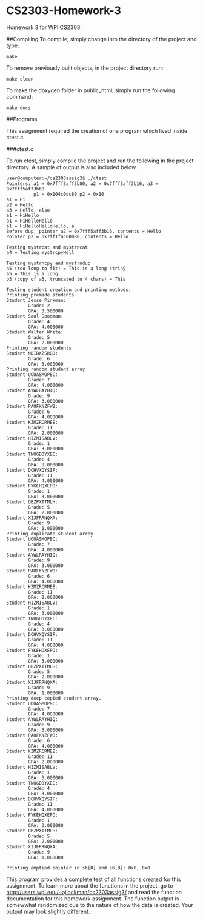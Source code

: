 # CS2303-Homework-3
Homework 3 for WPI CS2303.

##Compiling
To compile, simply change into the directory of the project and type:

    make

To remove previously built objects, in the project directory run:

    make clean

To make the doxygen folder in public_html, simply run the following command:

    make docs

##Programs

This assignment required the creation of one program which lived inside ctest.c.

###ctest.c

To run ctest, simply compile the project and run the following in the project directory. A sample of output is also included below.

    user@computer:~/cs2303assig3$ ./ctest
    Pointers: a1 = 0x7fff5aff3b80, a2 = 0x7fff5aff3b16, a3 = 0x7fff5aff3b60
              p1 = 0x104c0dc80 p2 = 0x10
    a1 = Hi
    a2 = Hello
    a3 = Hello, also
    a1 = HiHello
    a1 = HiHelloHello
    a1 = HiHelloHelloHello, a
    Before dup, pointer a2 = 0x7fff5aff3b16, contents = Hello
    Pointer p2 = 0x7ff1fac00080, contents = Hello
    
    Testing mystrcat and mystrncat
    a4 = Testing mystrcpyHell
    
    Testing mystrncpy and mystrndup
    a5 (too long to fit) = This is a long strinÿ
    a5 = This is a long
    p3 (copy of a5, truncated to 4 chars) = This
    
    Testing student creation and printing methods.
    Printing premade students
    Student Jesse Pinkman:
            Grade: 2
            GPA: 3.500000
    Student Saul Goodman:
            Grade: 4
            GPA: 4.000000
    Student Walter White:
            Grade: 5
            GPA: 2.000000
    Printing random students
    Student NDIBXZSRGD:
            Grade: 6
            GPA: 3.000000
    Printing random student array
    Student UOUASMOPBC:
            Grade: 7
            GPA: 4.000000
    Student AYWLRAYHIQ:
            Grade: 9
            GPA: 3.000000
    Student PAOFKNZFWB:
            Grade: 6
            GPA: 4.000000
    Student KZMZRCRMEE:
            Grade: 11
            GPA: 2.000000
    Student HIZMISABLV:
            Grade: 1
            GPA: 3.000000
    Student TNUGDDYXEC:
            Grade: 4
            GPA: 3.000000
    Student DCHVXQYSIF:
            Grade: 11
            GPA: 4.000000
    Student FYKEHQXEPO:
            Grade: 1
            GPA: 3.000000
    Student OBZPXTTMLH:
            Grade: 5
            GPA: 2.000000
    Student XIJFRRNQXA:
            Grade: 9
            GPA: 1.000000
    Printing duplicate student array
    Student UOUASMOPBC:
            Grade: 7
            GPA: 4.000000
    Student AYWLRAYHIQ:
            Grade: 9
            GPA: 3.000000
    Student PAOFKNZFWB:
            Grade: 6
            GPA: 4.000000
    Student KZMZRCRMEE:
            Grade: 11
            GPA: 2.000000
    Student HIZMISABLV:
            Grade: 1
            GPA: 3.000000
    Student TNUGDDYXEC:
            Grade: 4
            GPA: 3.000000
    Student DCHVXQYSIF:
            Grade: 11
            GPA: 4.000000
    Student FYKEHQXEPO:
            Grade: 1
            GPA: 3.000000
    Student OBZPXTTMLH:
            Grade: 5
            GPA: 2.000000
    Student XIJFRRNQXA:
            Grade: 9
            GPA: 1.000000
    Printing deep copied student array.
    Student UOUASMOPBC:
            Grade: 7
            GPA: 4.000000
    Student AYWLRAYHIQ:
            Grade: 9
            GPA: 3.000000
    Student PAOFKNZFWB:
            Grade: 6
            GPA: 4.000000
    Student KZMZRCRMEE:
            Grade: 11
            GPA: 2.000000
    Student HIZMISABLV:
            Grade: 1
            GPA: 3.000000
    Student TNUGDDYXEC:
            Grade: 4
            GPA: 3.000000
    Student DCHVXQYSIF:
            Grade: 11
            GPA: 4.000000
    Student FYKEHQXEPO:
            Grade: 1
            GPA: 3.000000
    Student OBZPXTTMLH:
            Grade: 5
            GPA: 2.000000
    Student XIJFRRNQXA:
            Grade: 9
            GPA: 1.000000
    
    Printing emptied pointer in s6[0] and s6[8]: 0x0, 0x0

This program provides a complete test of all functions created for this assignment. To learn more about the functions in the project, go to http://users.wpi.edu/~ajlockman/cs2303assig3/ and read the function documentation for this homework assignment. The function output is somewwhat randomized due to the nature of how the data is created. Your output may look slightly different.
